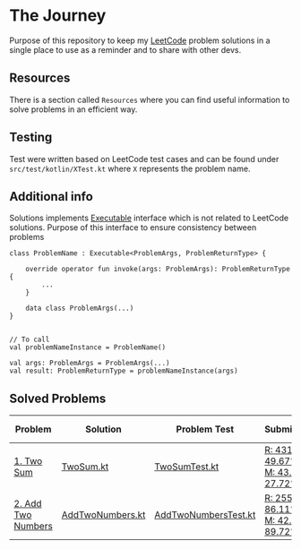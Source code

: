 # The Journey

Purpose of this repository to keep my [LeetCode](https://leetcode.com) problem solutions in a single place to use as a reminder and to share with other devs.

## Resources

There is a section called `Resources` where you can find useful information to solve problems in an efficient way.

## Testing

Test were written based on LeetCode test cases and can be found under `src/test/kotlin/XTest.kt` where `X` represents
the problem name.

## Additional info

Solutions
implements [Executable](https://github.com/mitsinsar/TheJourney/blob/master/src/main/kotlin/core/Executable.kt)
interface which is not related to LeetCode solutions. Purpose of this interface to ensure consistency between problems

```
class ProblemName : Executable<ProblemArgs, ProblemReturnType> {

    override operator fun invoke(args: ProblemArgs): ProblemReturnType {
        ...
    }

    data class ProblemArgs(...)
}


// To call
val problemNameInstance = ProblemName()

val args: ProblemArgs = ProblemArgs(...)
val result: ProblemReturnType = problemNameInstance(args)
```

## Solved Problems

| Problem                                                              | Solution                                                                                                           | Problem Test                                                                                                     | Submission                                                                                                     | Related Resource                                                                       |
|----------------------------------------------------------------------|--------------------------------------------------------------------------------------------------------------------|------------------------------------------------------------------------------------------------------------------|----------------------------------------------------------------------------------------------------------------|----------------------------------------------------------------------------------------|
| [1. Two Sum](https://leetcode.com/problems/two-sum/)                 | [TwoSum.kt](https://github.com/mitsinsar/TheJourney/blob/master/src/main/kotlin/solutions/TwoSum.kt)               | [TwoSumTest.kt](https://github.com/mitsinsar/TheJourney/blob/master/src/test/kotlin/TwoSumTest.kt)               | [R: 431 ms 49.67%<br/>M: 43.2 MB 27.72%](https://leetcode.com/problems/two-sum/submissions/838908240/)         | [HashMap.md](https://github.com/mitsinsar/TheJourney/blob/master/resources/HashMap.md) |
| [2. Add Two Numbers](https://leetcode.com/problems/add-two-numbers/) | [AddTwoNumbers.kt](https://github.com/mitsinsar/TheJourney/blob/master/src/main/kotlin/solutions/AddTwoNumbers.kt) | [AddTwoNumbersTest.kt](https://github.com/mitsinsar/TheJourney/blob/master/src/test/kotlin/AddTwoNumbersTest.kt) | [R: 255 ms 86.11%<br/>M: 42.5 MB 89.72%](https://leetcode.com/problems/add-two-numbers/submissions/847667456/) |                                                                                        |                                                                                        |
